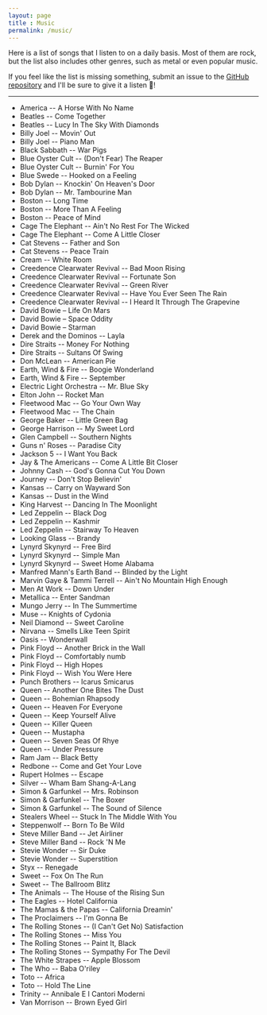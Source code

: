 ```yaml
---
layout: page
title : Music
permalink: /music/
---
```


Here is a list of songs that I listen to on a daily basis. Most of them are rock, but the list also includes other genres, such as metal or even popular music.

If you feel like the list is missing something, submit an issue to the [GitHub repository](https://github.com/xiaoxiae/The-Perfect-Playlist) and I'll be sure to give it a listen 🙂!

---

- America -- A Horse With No Name
- Beatles -- Come Together
- Beatles -- Lucy In The Sky With Diamonds
- Billy Joel -- Movin' Out
- Billy Joel -- Piano Man
- Black Sabbath -- War Pigs
- Blue Oyster Cult -- (Don't Fear) The Reaper
- Blue Oyster Cult -- Burnin' For You
- Blue Swede -- Hooked on a Feeling
- Bob Dylan -- Knockin' On Heaven's Door
- Bob Dylan -- Mr. Tambourine Man
- Boston -- Long Time
- Boston -- More Than A Feeling
- Boston -- Peace of Mind
- Cage The Elephant -- Ain't No Rest For The Wicked
- Cage The Elephant -- Come A Little Closer
- Cat Stevens -- Father and Son
- Cat Stevens -- Peace Train
- Cream -- White Room
- Creedence Clearwater Revival -- Bad Moon Rising
- Creedence Clearwater Revival -- Fortunate Son
- Creedence Clearwater Revival -- Green River
- Creedence Clearwater Revival -- Have You Ever Seen The Rain
- Creedence Clearwater Revival -- I Heard It Through The Grapevine
- David Bowie – Life On Mars
- David Bowie – Space Oddity
- David Bowie – Starman
- Derek and the Dominos -- Layla
- Dire Straits -- Money For Nothing
- Dire Straits -- Sultans Of Swing
- Don McLean -- American Pie
- Earth, Wind & Fire -- Boogie Wonderland
- Earth, Wind & Fire -- September
- Electric Light Orchestra -- Mr. Blue Sky
- Elton John -- Rocket Man
- Fleetwood Mac -- Go Your Own Way
- Fleetwood Mac -- The Chain
- George Baker -- Little Green Bag
- George Harrison -- My Sweet Lord
- Glen Campbell -- Southern Nights
- Guns n' Roses -- Paradise City
- Jackson 5 -- I Want You Back
- Jay & The Americans -- Come A Little Bit Closer
- Johnny Cash -- God's Gonna Cut You Down
- Journey -- Don't Stop Believin'
- Kansas -- Carry on Wayward Son
- Kansas -- Dust in the Wind
- King Harvest -- Dancing In The Moonlight
- Led Zeppelin -- Black Dog
- Led Zeppelin -- Kashmir
- Led Zeppelin -- Stairway To Heaven
- Looking Glass -- Brandy
- Lynyrd Skynyrd -- Free Bird
- Lynyrd Skynyrd -- Simple Man
- Lynyrd Skynyrd -- Sweet Home Alabama
- Manfred Mann's Earth Band -- Blinded by the Light
- Marvin Gaye & Tammi Terrell -- Ain't No Mountain High Enough
- Men At Work -- Down Under
- Metallica -- Enter Sandman
- Mungo Jerry -- In The Summertime
- Muse -- Knights of Cydonia
- Neil Diamond -- Sweet Caroline
- Nirvana -- Smells Like Teen Spirit
- Oasis -- Wonderwall
- Pink Floyd -- Another Brick in the Wall
- Pink Floyd -- Comfortably numb
- Pink Floyd -- High Hopes
- Pink Floyd -- Wish You Were Here
- Punch Brothers -- Icarus Smicarus
- Queen -- Another One Bites The Dust
- Queen -- Bohemian Rhapsody
- Queen -- Heaven For Everyone
- Queen -- Keep Yourself Alive
- Queen -- Killer Queen
- Queen -- Mustapha
- Queen -- Seven Seas Of Rhye
- Queen -- Under Pressure
- Ram Jam -- Black Betty
- Redbone -- Come and Get Your Love
- Rupert Holmes -- Escape
- Silver -- Wham Bam Shang-A-Lang
- Simon & Garfunkel -- Mrs. Robinson
- Simon & Garfunkel -- The Boxer
- Simon & Garfunkel -- The Sound of Silence
- Stealers Wheel -- Stuck In The Middle With You
- Steppenwolf -- Born To Be Wild
- Steve Miller Band -- Jet Airliner
- Steve Miller Band -- Rock 'N Me
- Stevie Wonder -- Sir Duke
- Stevie Wonder -- Superstition
- Styx -- Renegade
- Sweet -- Fox On The Run
- Sweet -- The Ballroom Blitz
- The Animals -- The House of the Rising Sun
- The Eagles -- Hotel California
- The Mamas & the Papas -- California Dreamin'
- The Proclaimers -- I'm Gonna Be
- The Rolling Stones -- (I Can't Get No) Satisfaction
- The Rolling Stones -- Miss You
- The Rolling Stones -- Paint It, Black
- The Rolling Stones -- Sympathy For The Devil
- The White Strapes -- Apple Blossom
- The Who -- Baba O'riley
- Toto -- Africa
- Toto -- Hold The Line
- Trinity -- Annibale E I Cantori Moderni
- Van Morrison -- Brown Eyed Girl